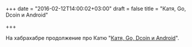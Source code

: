 +++
date = "2016-02-12T14:00:02+03:00"
draft = false
title = "Катя, Go, Dcoin и Android"

+++

<p>На хабрахабре продолжение про Катю &quot;<a href="https://habrahabr.ru/post/277099/">Катя, Go, Dcoin и Android</a>&quot;.</p>

